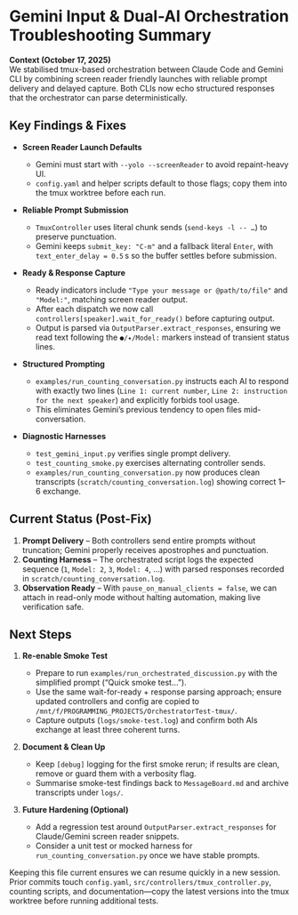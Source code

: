 # Gemini Input & Dual-AI Orchestration Troubleshooting Summary

**Context (October 17, 2025)**  
We stabilised tmux-based orchestration between Claude Code and Gemini CLI by combining screen reader friendly launches with reliable prompt delivery and delayed capture. Both CLIs now echo structured responses that the orchestrator can parse deterministically.

## Key Findings & Fixes

- **Screen Reader Launch Defaults**  
  - Gemini must start with `--yolo --screenReader` to avoid repaint-heavy UI.  
  - `config.yaml` and helper scripts default to those flags; copy them into the tmux worktree before each run.

- **Reliable Prompt Submission**  
  - `TmuxController` uses literal chunk sends (`send-keys -l -- …`) to preserve punctuation.  
  - Gemini keeps `submit_key: "C-m"` and a fallback literal `Enter`, with `text_enter_delay = 0.5` s so the buffer settles before submission.

- **Ready & Response Capture**  
  - Ready indicators include `"Type your message or @path/to/file"` and `"Model:"`, matching screen reader output.  
  - After each dispatch we now call `controllers[speaker].wait_for_ready()` before capturing output.  
  - Output is parsed via `OutputParser.extract_responses`, ensuring we read text following the `●/✦/Model:` markers instead of transient status lines.

- **Structured Prompting**  
  - `examples/run_counting_conversation.py` instructs each AI to respond with exactly two lines (`Line 1: current number`, `Line 2: instruction for the next speaker`) and explicitly forbids tool usage.  
  - This eliminates Gemini’s previous tendency to open files mid-conversation.

- **Diagnostic Harnesses**  
  - `test_gemini_input.py` verifies single prompt delivery.  
  - `test_counting_smoke.py` exercises alternating controller sends.  
  - `examples/run_counting_conversation.py` now produces clean transcripts (`scratch/counting_conversation.log`) showing correct 1–6 exchange.

## Current Status (Post-Fix)

1. **Prompt Delivery** – Both controllers send entire prompts without truncation; Gemini properly receives apostrophes and punctuation.  
2. **Counting Harness** – The orchestrated script logs the expected sequence (`1`, `Model: 2`, `3`, `Model: 4`, …) with parsed responses recorded in `scratch/counting_conversation.log`.  
3. **Observation Ready** – With `pause_on_manual_clients = false`, we can attach in read-only mode without halting automation, making live verification safe.

## Next Steps

1. **Re-enable Smoke Test**  
   - Prepare to run `examples/run_orchestrated_discussion.py` with the simplified prompt (“Quick smoke test…”).  
   - Use the same wait-for-ready + response parsing approach; ensure updated controllers and config are copied to `/mnt/f/PROGRAMMING_PROJECTS/OrchestratorTest-tmux/`.  
   - Capture outputs (`logs/smoke-test.log`) and confirm both AIs exchange at least three coherent turns.

2. **Document & Clean Up**  
   - Keep `[debug]` logging for the first smoke rerun; if results are clean, remove or guard them with a verbosity flag.  
   - Summarise smoke-test findings back to `MessageBoard.md` and archive transcripts under `logs/`.

3. **Future Hardening (Optional)**  
   - Add a regression test around `OutputParser.extract_responses` for Claude/Gemini screen reader snippets.  
   - Consider a unit test or mocked harness for `run_counting_conversation.py` once we have stable prompts.

Keeping this file current ensures we can resume quickly in a new session. Prior commits touch `config.yaml`, `src/controllers/tmux_controller.py`, counting scripts, and documentation—copy the latest versions into the tmux worktree before running additional tests.
